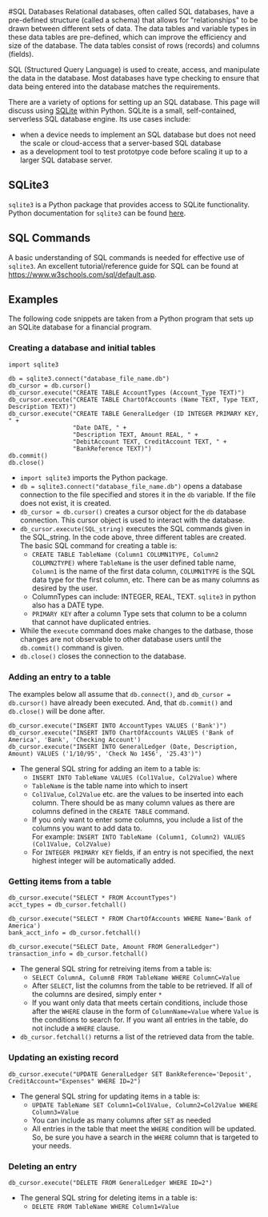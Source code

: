 #SQL Databases
Relational databases, often called SQL databases, have a pre-defined structure 
(called a schema)
that allows for "relationships" to be drawn between different sets of data.
The data tables and variable types in these data tables are pre-defined, which
can improve the efficiency and size of the database.  The
data tables consist of rows (records) and columns (fields).
  
SQL (Structured Query Language) is used to create, access, and manipulate the
data in the database.  Most databases have type checking to ensure that data
being entered into the database matches the requirements.

There are a variety of options for setting up an SQL database.  This page will
discuss using [SQLite](https://www.sqlite.org/index.html) within Python.
SQLite is a small, self-contained, serverless SQL database engine.  Its use
cases include:
* when a device needs to implement an SQL database but does not
need the scale or cloud-access that a server-based SQL database
* as a development tool to test prototpye code before scaling it up
to a larger SQL database server.

## SQLite3
`sqlite3` is a Python package that provides access to SQLite functionality.
Python documentation for `sqlite3` can be found 
[here](https://docs.python.org/3.8/library/sqlite3.html).

## SQL Commands
A basic understanding of SQL commands is needed for effective use of `sqlite3`.
An excellent tutorial/reference guide for SQL can be found at 
<https://www.w3schools.com/sql/default.asp>.  

## Examples
The following code snippets are taken from a Python program that sets up an 
SQLite database for a financial program.
###  Creating a database and initial tables
```
import sqlite3

db = sqlite3.connect("database_file_name.db")
db_cursor = db.cursor()
db_cursor.execute("CREATE TABLE AccountTypes (Account_Type TEXT)")
db_cursor.execute("CREATE TABLE ChartOfAccounts (Name TEXT, Type TEXT, Description TEXT)")
db_cursor.execute("CREATE TABLE GeneralLedger (ID INTEGER PRIMARY KEY, " +
                  "Date DATE, " +
                  "Description TEXT, Amount REAL, " +
                  "DebitAccount TEXT, CreditAccount TEXT, " +
                  "BankReference TEXT)")
db.commit()
db.close()

```
* `import sqlite3` imports the Python package.
* `db = sqlite3.connect("database_file_name.db")` opens a database connection to
the file specified and stores it in the `db` variable.  If the file does not 
exist, it is created. 
* `db_cursor = db.cursor()` creates a cursor object for the `db` database
connection.  This cursor object is used to interact with the database.
* `db_cursor.execute(SQL_string)` executes the SQL commands given in the 
SQL_string.  In the code above, three different tables are created.  The 
basic SQL command for creating a table is:
  + `CREATE TABLE TableName (Column1 COLUMN1TYPE, Column2 COLUMN2TYPE)` where
  `TableName` is the user defined table name, `Column1` is the name of the 
  first data column, `COLUMN1TYPE` is the SQL data type for the first column,
  etc.  There can be as many columns as desired by the user.
  + ColumnTypes can include: INTEGER, REAL, TEXT.  `sqlite3` in python also has 
  a DATE type.
  + `PRIMARY KEY` after a column Type sets that column to be a column that
  cannot have duplicated entries.
* While the `execute` command does make changes to the datbase, those changes
are not observable to other database users until the `db.commit()` command is
given.
* `db.close()` closes the connection to the database.

### Adding an entry to a table
The examples below all assume that `db.connect()`, and `db_cursor = db.cursor()`
have already been executed.  And, that `db.commit()` and `db.close()` will be
done after.

```
db_cursor.execute("INSERT INTO AccountTypes VALUES ('Bank')")
db_cursor.execute("INSERT INTO ChartOfAccounts VALUES ('Bank of America', 'Bank', 'Checking Account')
db_cursor.execute("INSERT INTO GeneralLedger (Date, Description, Amount) VALUES ('1/10/95', 'Check No 1456', '25.43')")
```
* The general SQL string for adding an item to a table is:
  + `INSERT INTO TableName VALUES (Col1Value, Col2Value)` where
  + `TableName` is the table name into which to insert
  + `Col1Value`, `Col2Value` etc. are the values to be inserted into each column.
  There should be as many column values as there are columns defined in the 
  `CREATE TABLE` command.
  + If you only want to enter some columns, you include a list of the columns
  you want to add data to.  
  For example: `INSERT INTO TableName (Column1, Column2) VALUES (Col1Value, Col2Value)`
  + For `INTEGER PRIMARY KEY` fields, if an entry is not specified, the next
  highest integer will be automatically added.
  
### Getting items from a table
```
db_cursor.execute("SELECT * FROM AccountTypes")
acct_types = db_cursor.fetchall()

db_cursor.execute("SELECT * FROM ChartOfAccounts WHERE Name='Bank of America')
bank_acct_info = db_cursor.fetchall()

db_cursor.execute("SELECT Date, Amount FROM GeneralLedger")
transaction_info = db_cursor.fetchall()
```  
* The general SQL string for retreiving items from a table is:
  + `SELECT ColumnA, ColumnB FROM TableName WHERE ColumnC=Value`
  + After `SELECT`, list the columns from the table to be retrieved.  If all of
  the columns are desired, simply enter `*`
  + If you want only data that meets certain conditions, include those after 
  the `WHERE` clause in the form of `ColumnName=Value` where `Value` is the
  conditions to search for.  If you want all entries in the table, do not
  include a `WHERE` clause.
* `db_cursor.fetchall()` returns a list of the retrieved data from the table.
  
### Updating an existing record
```
db_cursor.execute("UPDATE GeneralLedger SET BankReference='Deposit', CreditAccount="Expenses" WHERE ID=2")
```
* The general SQL string for updating items in a table is:
  + `UPDATE TableName SET Column1=Col1Value, Column2=Col2Value WHERE Column3=Value`
  + You can include as many columns after `SET` as needed
  + All entries in the table that meet the `WHERE` condition will be updated.  So,
  be sure you have a search in the `WHERE` column that is targeted to your needs.
  
### Deleting an entry
```
db_cursor.execute("DELETE FROM GeneralLedger WHERE ID=2")
```
* The general SQL string for deleting items in a table is:
  + `DELETE FROM TableName WHERE Column1=Value`
  
